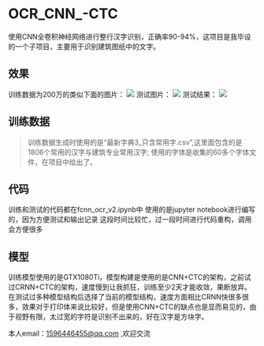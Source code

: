 # OCR_CNN_-CTC
使用CNN全卷积神经网络进行整行汉字识别，正确率90-94%，这项目是我毕设的一个子项目，主要用于识别建筑图纸中的文字。

## 效果
训练数据为200万的类似下面的图片：
![](https://github.com/mengjiexu/OCR_CNN_-CTC/raw/master/images_result/train.png)
测试图片：
![](https://github.com/mengjiexu/OCR_CNN_-CTC/raw/master/images_result/test.jpg)
测试结果：
![](https://github.com/mengjiexu/OCR_CNN_-CTC/raw/master/images_result/test2.png)


## 训练数据
> 训练数据生成时使用的是“最新字典3_只含常用字.csv”,这里面包含的是1806个常用的汉字与建筑专业常用汉字;
> 使用的字体是收集的60多个字体文件，在项目中给出了。

## 代码
训练和测试的代码都在fcnn_ocr_v2.ipynb中
使用的是jupyter notebook进行编写的，因为方便测试和输出记录
这段时间比较忙，过一段时间进行代码重构，调用会方便很多

## 模型
训练模型使用的是GTX1080Ti，模型构建是使用的是CNN+CTC的架构，之前试过CRNN+CTC的架构，速度慢到让我抓狂，训练至少2天才能收敛，果断放弃。
在测试过多种模型结构后选择了当前的模型结构，速度方面相比CRNN快很多很多，效果对于打印体来说比较好，但是使用CNN+CTC的缺点也是显而易见的，由于视野有限，太过宽的字符是识别不出来的，好在汉字是方块字。

本人email：1596446455@qq.com ,欢迎交流




